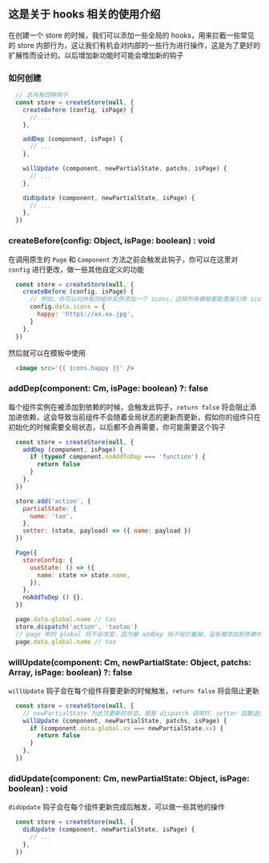 ## 这是关于 hooks 相关的使用介绍
在创建一个 store 的时候，我们可以添加一些全局的 hooks，用来拦截一些常见的 store 内部行为，这让我们有机会对内部的一些行为进行操作，这是为了更好的扩展性而设计的。以后增加新功能时可能会增加新的钩子

### 如何创建
```js
  // 总共有四种钩子
  const store = createStore(null, {
    createBefore (config, isPage) {
      // ...
    },

    addDep (component, isPage) {
      // ...
    },

    willUpdate (component, newPartialState, patchs, isPage) {
      // ...
    },

    didUpdate (component, newPartialState, isPage) {
      // ...
    },
  })
```

### createBefore(config: Object, isPage: boolean) : void
在调用原生的 `Page` 和 `Component` 方法之前会触发此钩子，你可以在这里对 `config` 进行更改，做一些其他自定义的功能
```js
  const store = createStore(null, {
    createBefore (config, isPage) {
      // 例如，你可以对所有的组件实例添加一个 icons，这样所有模板都能直接引用 icon
      config.data.icons = {
        happy: 'https://xx.xx.jpg',
      }
    },
  })
```
然后就可以在模板中使用
```html
  <image src='{{ icons.happy }}' />
```

### addDep(component: Cm, isPage: boolean) ?: false
每个组件实例在被添加到依赖的时候，会触发此钩子，`return false` 将会阻止添加进依赖，这会导致当前组件不会随着全局状态的更新而更新，假如你的组件只在初始化的时候需要全局状态，以后都不会再需要，你可能需要这个钩子
```js
  const store = createStore(null, {
    addDep (component, isPage) {
      if (typeof component.noAddToDep === 'function') {
        return false
      }
    },
  })

  store.add('action', {
    partialState: {
      name: 'tao',
    },
    setter: (state, payload) => ({ name: payload }) 
  })

  Page({
    storeConfig: {
      useState: () => ({
        name: state => state.name,
      }),
    },
    noAddToDep () {},
  })

  page.data.global.name // tao
  store.dispatch('action', 'taotao')
  // page 中的 global 将不会改变，因为被 addDep 钩子给拦截掉，没有被添加到依赖中
  page.data.global.name // tao
```

### willUpdate(component: Cm, newPartialState: Object, patchs: Array<patch>, isPage: boolean) ?: false
`willUpdate` 钩子会在每个组件将要更新的时候触发，`return false` 将会阻止更新
```js
  const store = createStore(null, {
    // newPartialState 为此次更新的状态，就是 dispatch 调用时，setter 函数返回的数据
    willUpdate (component, newPartialState, patchs, isPage) {
      if (component.data.global.xx === newPartialState.xx) {
        return false
      }
    },
  })
```

### didUpdate(component: Cm, newPartialState: Object, isPage: boolean) : void
`didUpdate` 钩子会在每个组件更新完成后触发，可以做一些其他的操作
```js
  const store = createStore(null, {
    didUpdate (component, newPartialState, isPage) {
      // ...
    },
  })
```